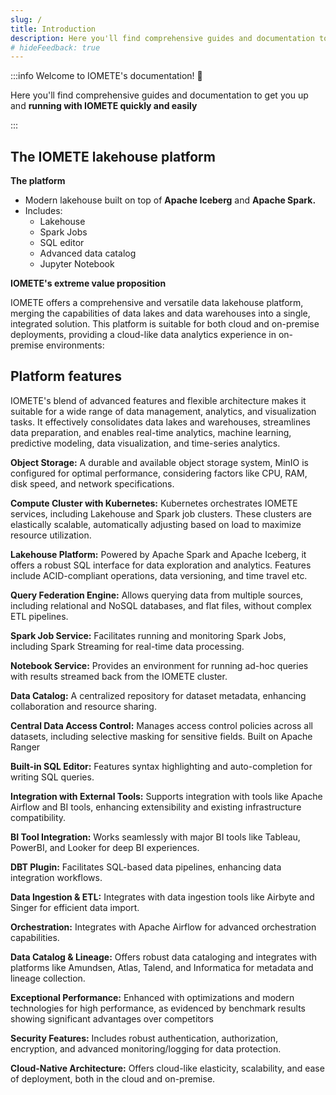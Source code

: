 ```yaml
---
slug: /
title: Introduction
description: Here you'll find comprehensive guides and documentation to get you up and running with IOMETE quickly and easily
# hideFeedback: true
---
```


<head>
  <link rel="canonical" href="https://iomete.com/docs" />
  <meta property="og:url" content="https://iomete.com/docs" />
</head>

:::info Welcome to IOMETE's documentation! 👋  

Here you'll find comprehensive guides and documentation to get you up and **running with IOMETE quickly and easily**

:::

## The IOMETE lakehouse platform

**The platform**

- Modern lakehouse built on top of **Apache Iceberg** and **Apache Spark.**
- Includes: 
  - Lakehouse
  - Spark Jobs
  - SQL editor
  - Advanced data catalog 
  - Jupyter Notebook

**IOMETE's extreme value proposition**

IOMETE offers a comprehensive and versatile data lakehouse platform, merging the capabilities of data lakes and data warehouses into a single, integrated solution. This platform is suitable for both cloud and on-premise deployments, providing a cloud-like data analytics experience in on-premise environments:

## Platform features

IOMETE's blend of advanced features and flexible architecture makes it suitable for a wide range of data management, analytics, and visualization tasks. It effectively consolidates data lakes and warehouses, streamlines data preparation, and enables real-time analytics, machine learning, predictive modeling, data visualization, and time-series analytics. 

**Object Storage:** A durable and available object storage system, MinIO is configured for optimal performance, considering factors like CPU, RAM, disk speed, and network specifications.

**Compute Cluster with Kubernetes:** Kubernetes orchestrates IOMETE services, including Lakehouse and Spark job clusters. These clusters are elastically scalable, automatically adjusting based on load to maximize resource utilization.

**Lakehouse Platform:** Powered by Apache Spark and Apache Iceberg, it offers a robust SQL interface for data exploration and analytics. Features include ACID-compliant operations, data versioning, and time travel etc.

**Query Federation Engine:** Allows querying data from multiple sources, including relational and NoSQL databases, and flat files, without complex ETL pipelines.

**Spark Job Service:** Facilitates running and monitoring Spark Jobs, including Spark Streaming for real-time data processing.

**Notebook Service:** Provides an environment for running ad-hoc queries with results streamed back from the IOMETE cluster.

**Data Catalog:** A centralized repository for dataset metadata, enhancing collaboration and resource sharing.

**Central Data Access Control:** Manages access control policies across all datasets, including selective masking for sensitive fields. Built on Apache Ranger

**Built-in SQL Editor:** Features syntax highlighting and auto-completion for writing SQL queries.

**Integration with External Tools:** Supports integration with tools like Apache Airflow and BI tools, enhancing extensibility and existing infrastructure compatibility.

**BI Tool Integration:** Works seamlessly with major BI tools like Tableau, PowerBI, and Looker for deep BI experiences.

**DBT Plugin:** Facilitates SQL-based data pipelines, enhancing data integration workflows.

**Data Ingestion & ETL:** Integrates with data ingestion tools like Airbyte and Singer for efficient data import.

**Orchestration:** Integrates with Apache Airflow for advanced orchestration capabilities.

**Data Catalog & Lineage:** Offers robust data cataloging and integrates with platforms like Amundsen, Atlas, Talend, and Informatica for metadata and lineage collection.

**Exceptional Performance:** Enhanced with optimizations and modern technologies for high performance, as evidenced by benchmark results showing significant advantages over competitors 

**Security Features:** Includes robust authentication, authorization, encryption, and advanced monitoring/logging for data protection.

**Cloud-Native Architecture:** Offers cloud-like elasticity, scalability, and ease of deployment, both in the cloud and on-premise.

